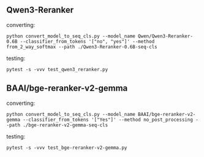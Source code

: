 


## Qwen3-Reranker

converting:

```commandline
python convert_model_to_seq_cls.py --model_name Qwen/Qwen3-Reranker-0.6B --classifier_from_tokens '["no", "yes"]' --method from_2_way_softmax --path ./Qwen3-Reranker-0.6B-seq-cls
```

testing:

```commandline
pytest -s -vvv test_qwen3_reranker.py
```



## BAAI/bge-reranker-v2-gemma

converting:

```commandline
python convert_model_to_seq_cls.py --model_name BAAI/bge-reranker-v2-gemma --classifier_from_tokens '["Yes"]' --method no_post_processing --path ./bge-reranker-v2-gemma-seq-cls
```

testing:

```commandline
pytest -s -vvv test_bge-reranker-v2-gemma.py
```